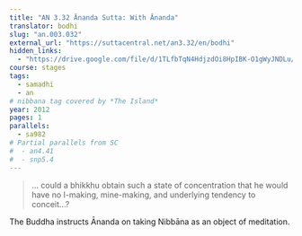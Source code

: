 ```yaml
---
title: "AN 3.32 Ānanda Sutta: With Ānanda"
translator: bodhi
slug: "an.003.032"
external_url: "https://suttacentral.net/an3.32/en/bodhi"
hidden_links:
  - "https://drive.google.com/file/d/1TLfbTqN4HdjzdOi8HpIBK-O1gWyJNDLu/view?usp=drivesdk"
course: stages
tags:
  - samadhi
  - an
# nibbana tag covered by *The Island*
year: 2012
pages: 1
parallels:
  - sa982
# Partial parallels from SC
#  - an4.41
#  - snp5.4
---
```


> ... could a bhikkhu obtain such a state of concentration that he would have no I-making, mine-making, and underlying tendency to conceit...?

The Buddha instructs Ānanda on taking Nibbāna as an object of meditation.
